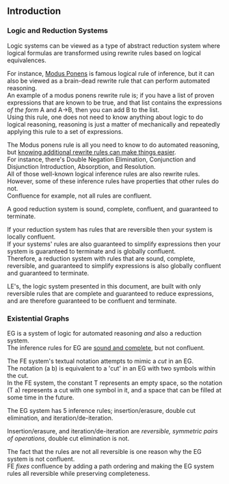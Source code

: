## Introduction 

### Logic and Reduction Systems

Logic systems can be viewed as a type of abstract reduction system 
where logical formulas are transformed using rewrite rules based on logical equivalences. 

For instance, [Modus Ponens](https://en.wikipedia.org/wiki/Modus_ponens) is famous logical rule of inference, but it can also be viewed as a brain-dead rewrite rule that can perform automated reasoning.  
An example of a modus ponens rewrite rule is;  if you have a list of proven expressions that are known to be true, and that list contains the expressions *of the form* A and A->B, 
then you can add B to the list.  
Using this rule, one does not need to know anything about logic to do logical reasoning, 
reasoning is just a matter of mechanically and repeatedly applying this rule to a set of expressions.  

The Modus ponens rule is all you need to know to do automated reasoning, but [knowing additional rewrite rules can make things easier](https://en.wikipedia.org/wiki/List_of_rules_of_inference).  
For instance, there's Double Negation Elimination, Conjunction and Disjunction Introduction, Absorption, and Resolution.  
All of those well-known logical inference rules are also rewrite rules.  
However, some of these inference rules have properties that other rules do not.  
Confluence for example, not all rules are confluent.  

A good reduction system is sound, complete, confluent, and guaranteed to terminate.  

If your reduction system has rules that are reversible then your system is locally confluent.  
If your systems' rules are also guaranteed to simplify expressions then your system is guaranteed to terminate and is globally confluent.  
Therefore, a reduction system with rules that are sound, complete, reversible, and guaranteed to simplify expressions 
is also globally confluent and guaranteed to terminate.  

LE's, the logic system presented in this document, 
are built with only reversible rules that are complete and guaranteed to reduce expressions, 
and are therefore guaranteed to be confluent and terminate.

### Existential Graphs 

EG is a system of logic for automated reasoning *and* also a reduction system.  
The inference rules for EG are [sound and complete](#Existential_Graphs_of_Peirce), but not confluent.

The FE system's textual notation attempts to mimic a *cut* in an EG.  
The notation (a b) is equivalent to a 'cut' in an EG with two symbols within the cut.  
In the FE system, the constant T represents an empty space, 
so the notation (T a) represents a cut with one symbol in it, 
and a space that can be filled at some time in the future.

The EG system has 5 inference rules; insertion/erasure, double cut elimination, and iteration/de-iteration.  

Insertion/erasure, and iteration/de-iteration are *reversible, symmetric pairs of operations*, double cut elimination is not.  

The fact that the rules are not all reversible is one reason why the EG system is not confluent.  
FE *fixes* confluence by adding a path ordering and making the EG system rules all reversible while preserving completeness.  
